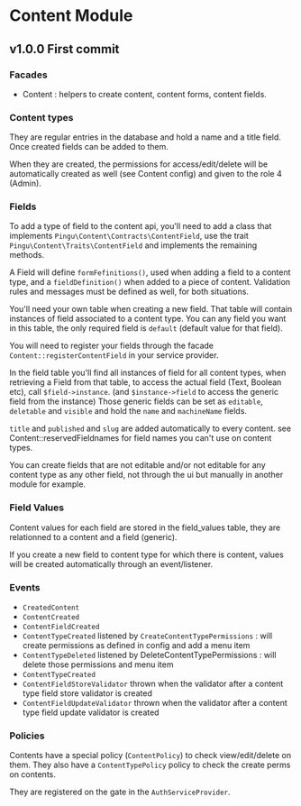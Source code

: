 # Content Module

## v1.0.0 First commit

### Facades
- Content : helpers to create content, content forms, content fields.

### Content types

They are regular entries in the database and hold a name and a title field. Once created fields can be added to them.

When they are created, the permissions for access/edit/delete will be automatically created as well (see Content config) and given to the role 4 (Admin).

### Fields

To add a type of field to the content api, you'll need to add a class that implements `Pingu\Content\Contracts\ContentField`, use the trait `Pingu\Content\Traits\ContentField` and implements the remaining methods.

A Field will define `formFefinitions()`, used when adding a field to a content type, and a `fieldDefinition()` when added to a piece of content. Validation rules and messages must be defined as well, for both situations.

You'll need your own table when creating a new field. That table will contain instances of field associated to a content type.
You can any field you want in this table, the only required field is `default` (default value for that field).

You will need to register your fields through the facade `Content::registerContentField` in your service provider.

In the field table you'll find all instances of field for all content types, when retrieving a Field from that table, to access the actual field (Text, Boolean etc), call `$field->instance`. (and `$instance->field` to access the generic field from the instance)
Those generic fields can be set as `editable`, `deletable` and `visible` and hold the `name` and `machineName` fields.

`title` and `published` and `slug` are added automatically to every content. see Content::reservedFieldnames for field names you can't use on content types.

You can create fields that are not editable and/or not editable for any content type as any other field, not through the ui but manually in another module for example.

### Field Values
Content values for each field are stored in the field_values table, they are relationned to a content and a field (generic).

If you create a new field to content type for which there is content, values will be created automatically through an event/listener.

### Events
- `CreatedContent`
- `ContentCreated`
- `ContentFieldCreated`
- `ContentTypeCreated` listened by `CreateContentTypePermissions` : will create permissions as defined in config and add a menu item
- `ContentTypeDeleted` listened by DeleteContentTypePermissions : will delete those permissions and menu item
- `ContentTypeCreated`
- `ContentFieldStoreValidator` thrown when the validator after a content type field store validator is created
- `ContentFieldUpdateValidator` thrown when the validator after a content type field update validator is created

### Policies
Contents have a special policy (`ContentPolicy`) to check view/edit/delete on them.
They also have a `ContentTypePolicy` policy to check the create perms on contents.

They are registered on the gate in the `AuthServiceProvider`.